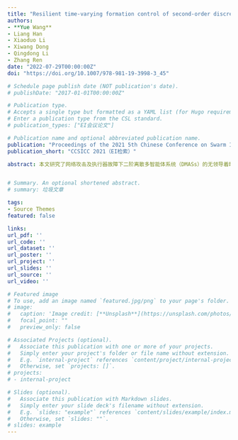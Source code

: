 ```yaml
---
title: "Resilient time-varying formation control of second-order discrete-time multi-agent systems with actuator faults and attacks on communication link"
authors:
- **Yue Wang**
- Liang Han
- Xiaoduo Li
- Xiwang Dong
- Qingdong Li
- Zhang Ren
date: "2022-07-29T00:00:00Z"
doi: "https://doi.org/10.1007/978-981-19-3998-3_45"

# Schedule page publish date (NOT publication's date).
# publishDate: "2017-01-01T00:00:00Z"

# Publication type.
# Accepts a single type but formatted as a YAML list (for Hugo requirements).
# Enter a publication type from the CSL standard.
# publication_types: ["EI会议论文"]

# Publication name and optional abbreviated publication name.
publication: "Proceedings of the 2021 5th Chinese Conference on Swarm Intelligence and Cooperative Control"
publication_short: "CCSICC 2021（EI检索）"

abstract: 本文研究了网络攻击及执行器故障下二阶离散多智能体系统（DMASs）的无领导着时变编队控制。网络攻击针对的是机间的通信链路，其包括欺骗攻击和拒绝服务攻击，设每个智能体周围受到攻击的链路数量或比例有界。我们提出了一种基于极值修剪和故障估计与补偿的分布式编队协议。借助鲁棒图性质和离散稳定性理论，我们推导出了DMASs以有界误差实现期望编队的充分条件。数值仿真示例证实了弹性控制策略的有效性。


# Summary. An optional shortened abstract.
# summary: 垃圾文章

tags:
- Source Themes
featured: false

links:
url_pdf: ''
url_code: ''
url_dataset: ''
url_poster: ''
url_project: ''
url_slides: ''
url_source: ''
url_video: ''

# Featured image
# To use, add an image named `featured.jpg/png` to your page's folder. 
# image:
#   caption: 'Image credit: [**Unsplash**](https://unsplash.com/photos/s9CC2SKySJM)'
#   focal_point: ""
#   preview_only: false

# Associated Projects (optional).
#   Associate this publication with one or more of your projects.
#   Simply enter your project's folder or file name without extension.
#   E.g. `internal-project` references `content/project/internal-project/index.md`.
#   Otherwise, set `projects: []`.
# projects:
# - internal-project

# Slides (optional).
#   Associate this publication with Markdown slides.
#   Simply enter your slide deck's filename without extension.
#   E.g. `slides: "example"` references `content/slides/example/index.md`.
#   Otherwise, set `slides: ""`.
# slides: example
---
```


<!-- {{% callout note %}}
Create your slides in Markdown - click the *Slides* button to check out the example.
{{% /callout %}}

Add the publication's **full text** or **supplementary notes** here. You can use rich formatting such as including [code, math, and images](https://wowchemy.com/docs/content/writing-markdown-latex/). -->
